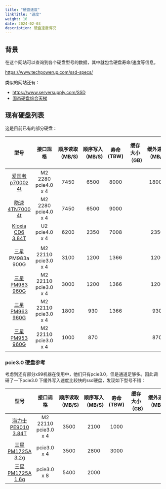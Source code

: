 ```yaml
---
title: "硬盘速度"
linkTitle: "速度"
weight: 10
date: 2024-02-03
description: 硬盘速度情况
---
```


## 背景

在这个网站可以查询到各个硬盘型号的数据，其中就包含硬盘寿命/速度等信息。

https://www.techpowerup.com/ssd-specs/ 

类似的网站还有：

- https://www.serversupply.com/SSD
- [固态硬盘综合天梯](https://www.bilibili.com/read/cv22677056/)

## 现有硬盘列表

这是目前已有的部分硬盘：

|                             型号                             |         接口规格          | 顺序读取<br />（MB/S) | 顺序写入<br />（MB/S) | 寿命<br />(TBW) | 缓存大小<br />（GB) | 缓外速度<br />（MB/S) | 随机读取<br />（1000 IOPS） | 随机写入<br />（1000 IOPS） |
| :----------------------------------------------------------: | :-----------------------: | :-------------------: | :-------------------: | :-------------: | :-----------------: | :-------------------: | :-------------------------: | :-------------------------: |
|   [爱国者p7000z 4t](https://item.jd.com/100059755413.html)   | M2 2280<br />pcie4.0 x 4  |         7450          |         6500          |      8000       |                     |         1800+         |             860             |             69              |
|   [隐速4TN7000 4t](https://item.jd.com/100052439104.html)    | M2 2280<br />pcie4.0 x 4  |         7450          |         6500          |      9000       |                     |                       |                             |                             |
| [Kioxia CD6 3.84T](https://www.techpowerup.com/ssd-specs/kioxia-cd6-r-3-8-tb.d758) |    U2<br />pcie4.0 x 4    |         6200          |         2350          |      7008       |                     |         2350          |            1000             |             60              |
|                                                              |                           |                       |                       |                 |                     |                       |                             |                             |
|                       三星 PM983a 900G                       | M2 22110<br />pcie3.0 x 4 |         3100          |         1200          |      1366       |                     |         1200          |             400             |             38              |
| [三星 PM983 960G](https://www.techpowerup.com/ssd-specs/samsung-983-dct-960-gb.d1876) | M2 22110<br />pcie3.0 x 4 |         3000          |         1200          |      1366       |                     |         1200          |             400             |             38              |
| [三星 PM963 960G](https://www.techpowerup.com/ssd-specs/samsung-pm963-960-gb.d1367) | M2 22110<br />pcie3.0 x 4 |         1800          |          930          |      1366       |                     |          930          |             350             |             30              |
| [三星 PM953 960G](https://www.serversupply.com/SSD/PCI-E/960GB/SAMSUNG/MZ-1LV9600_330149.htm) | M2 22110<br />pcie3.0 x 4 |         1000          |          870          |                 |                     |          870          |             240             |             19              |



### pcie3.0 硬盘参考

考虑到还有部分x99机器在使用中，他们只有pcie3.0，但是通道足够多。因此调研了一下pcie3.0 下缓外写入速度比较快的ssd硬盘，发现如下型号不错：

|                             型号                             |         接口规格          | 顺序读取<br />（MB/S) | 顺序写入<br />（MB/S) | 寿命<br />(TBW) | 缓存大小<br />（GB) | 缓外速度<br />（MB/S) | 随机读取<br />（10000 IOPS） | 随机写入<br />（10000 IOPS） |
| :----------------------------------------------------------: | :-----------------------: | :-------------------: | :-------------------: | :-------------: | :-----------------: | :-------------------: | :--------------------------: | :--------------------------: |
| [海力士 PE9010 3.84T](https://product.skhynix.com/products/ssd/essd/pe9000.go) | M2 22110<br />pcie3.0 x 4 |         3500          |         2100          |      1000       |                     |                       |             800              |              83              |
| [三星 PM1725A 3.2g](https://semiconductor.samsung.com/cn/ssd/enterprise-ssd/pm1725b/) |        pcie3.0 x 4        |         3500          |         2800          |      3000       |                     |                       |             800              |             180              |
| [三星 PM1725A 1.6g](https://semiconductor.samsung.com/cn/ssd/enterprise-ssd/pm1725b/) |        pcie3.0 x 8        |         5400          |         2000          |                 |                     |                       |                              |                              |

